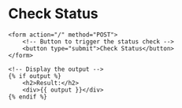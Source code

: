 <!DOCTYPE html>
<html lang="en">
<head>
    <meta charset="UTF-8">
    <meta name="viewport" content="width=device-width, initial-scale=1.0">
    <title>Status Checker</title>
</head>
<body>
    <h1>Check Status</h1>

    <form action="/" method="POST">
        <!-- Button to trigger the status check -->
        <button type="submit">Check Status</button>
    </form>

    <!-- Display the output -->
    {% if output %}
        <h2>Result:</h2>
        <div>{{ output }}</div>
    {% endif %}

</body>
</html>